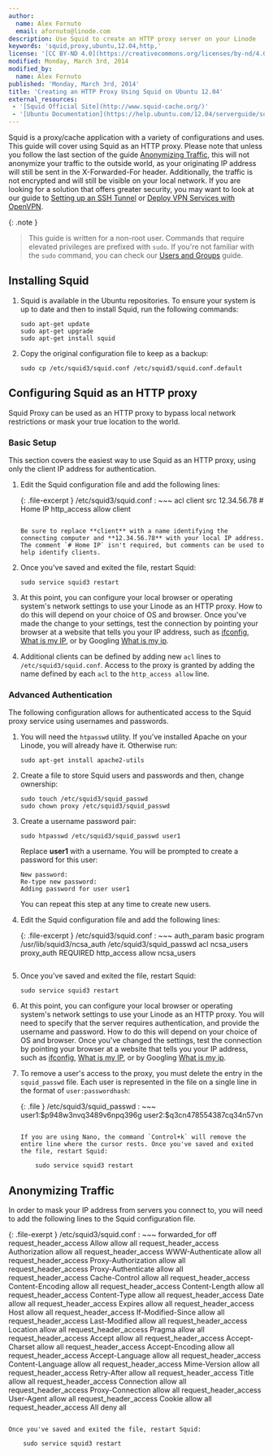 ```yaml
---
author:
  name: Alex Fornuto
  email: afornuto@linode.com
description: Use Squid to create an HTTP proxy server on your Linode
keywords: 'squid,proxy,ubuntu,12.04,http,'
license: '[CC BY-ND 4.0](https://creativecommons.org/licenses/by-nd/4.0)'
modified: Monday, March 3rd, 2014
modified_by:
  name: Alex Fornuto
published: 'Monday, March 3rd, 2014'
title: 'Creating an HTTP Proxy Using Squid on Ubuntu 12.04'
external_resources:
 - '[Squid Official Site](http://www.squid-cache.org/)'
 - '[Ubuntu Documentation](https://help.ubuntu.com/12.04/serverguide/squid.html)'
---
```


Squid is a proxy/cache application with a variety of configurations and uses. This guide will cover using Squid as an HTTP proxy. Please note that unless you follow the last section of the guide [Anonymizing Traffic](#anonymizing-traffic), this will not anonymize your traffic to the outside world, as your originating IP address will still be sent in the X-Forwarded-For header. Additionally, the traffic is not encrypted and will still be visible on your local network. If you are looking for a solution that offers greater security, you may want to look at our guide to [Setting up an SSH Tunnel](/docs/networking/ssh/setting-up-an-ssh-tunnel-with-your-linode-for-safe-browsing) or [Deploy VPN Services with OpenVPN](/docs/networking/vpn/secure-communications-with-openvpn-on-ubuntu-12-04-precise-and-debian-7).

 {: .note }
>
> This guide is written for a non-root user. Commands that require elevated privileges are prefixed with `sudo`. If you're not familiar with the `sudo` command, you can check our [Users and Groups](/docs/tools-reference/linux-users-and-groups) guide.

## Installing Squid

1.  Squid is available in the Ubuntu repositories. To ensure your system is up to date and then to install Squid, run the following commands:

        sudo apt-get update
        sudo apt-get upgrade
        sudo apt-get install squid

2.  Copy the original configuration file to keep as a backup:

        sudo cp /etc/squid3/squid.conf /etc/squid3/squid.conf.default

## Configuring Squid as an HTTP proxy

Squid Proxy can be used as an HTTP proxy to bypass local network restrictions or mask your true location to the world.

### Basic Setup

This section covers the easiest way to use Squid as an HTTP proxy, using only the client IP address for authentication.

1.  Edit the Squid configuration file and add the following lines:

	{: .file-excerpt }
	/etc/squid3/squid.conf
	: ~~~
		acl client src 12.34.56.78 # Home IP 
		http_access allow client
	~~~
	
	Be sure to replace **client** with a name identifying the connecting computer and **12.34.56.78** with your local IP address. The comment `# Home IP` isn't required, but comments can be used to help identify clients.

2.  Once you've saved and exited the file, restart Squid:

        sudo service squid3 restart

3.  At this point, you can configure your local browser or operating system's network settings to use your Linode as an HTTP proxy. How to do this will depend on your choice of OS and browser. Once you've made the change to your settings, test the connection by pointing your browser at a website that tells you your IP address, such as [ifconfig](http://ifconfig.me), [What is my IP](http://www.whatismyip.com/), or by Googling [What is my ip](https://www.google.com/search?q=what+is+my+ip).
4.  Additional clients can be defined by adding new `acl` lines to `/etc/squid3/squid.conf`. Access to the proxy is granted by adding the name defined by each `acl` to the `http_access allow` line.

### Advanced Authentication

The following configuration allows for authenticated access to the Squid proxy service using usernames and passwords.

1.  You will need the `htpasswd` utility. If you've installed Apache on your Linode, you will already have it. Otherwise run:

        sudo apt-get install apache2-utils

2.  Create a file to store Squid users and passwords and then, change ownership:

        sudo touch /etc/squid3/squid_passwd
        sudo chown proxy /etc/squid3/squid_passwd

3.  Create a username password pair:

        sudo htpasswd /etc/squid3/squid_passwd user1

	Replace **user1** with a username. You will be prompted to create a password for this user:

		New password:
    	Re-type new password:
    	Adding password for user user1

	You can repeat this step at any time to create new users.

4.  Edit the Squid configuration file and add the following lines:

	{: .file-excerpt }
	/etc/squid3/squid.conf
	: ~~~
		auth_param basic program /usr/lib/squid3/ncsa_auth /etc/squid3/squid_passwd
		acl ncsa_users proxy_auth REQUIRED
		http_access allow ncsa_users
	~~~

5.  Once you've saved and exited the file, restart Squid:

        sudo service squid3 restart

6.  At this point, you can configure your local browser or operating system's network settings to use your Linode as an HTTP proxy. You will need to specify that the server requires authentication, and provide the username and password. How to do this will depend on your choice of OS and browser. Once you've changed the settings, test the connection by pointing your browser at a website that tells you your IP address, such as [ifconfig](http://ifconfig.me), [What is my IP](http://www.whatismyip.com/), or by Googling [What is my ip](https://www.google.com/search?q=what+is+my+ip).
7.  To remove a user's access to the proxy, you must delete the entry in the `squid_passwd` file. Each user is represented in the file on a single line in the format of `user:passwordhash`:

	{: .file }
	/etc/squid3/squid_passwd
	: ~~~
		user1:\$p948w3nvq3489v6npq396g user2:\$q3cn478554387cq34n57vn
	~~~

	If you are using Nano, the command `Control+k` will remove the entire line where the cursor rests. Once you've saved and exited the file, restart Squid:

		sudo service squid3 restart

## Anonymizing Traffic

In order to mask your IP address from servers you connect to, you will need to add the following lines to the Squid configuration file.

{: .file-exerpt }
/etc/squid3/squid.conf
: ~~~
	forwarded_for off
	request_header_access Allow allow all
	request_header_access Authorization allow all
	request_header_access WWW-Authenticate allow all
	request_header_access Proxy-Authorization allow all
	request_header_access Proxy-Authenticate allow all
	request_header_access Cache-Control allow all
	request_header_access Content-Encoding allow all
	request_header_access Content-Length allow all
	request_header_access Content-Type allow all
	request_header_access Date allow all
	request_header_access Expires allow all
	request_header_access Host allow all
	request_header_access If-Modified-Since allow all
	request_header_access Last-Modified allow all
	request_header_access Location allow all
	request_header_access Pragma allow all
	request_header_access Accept allow all
	request_header_access Accept-Charset allow all
	request_header_access Accept-Encoding allow all
	request_header_access Accept-Language allow all
	request_header_access Content-Language allow all
	request_header_access Mime-Version allow all
	request_header_access Retry-After allow all
	request_header_access Title allow all
	request_header_access Connection allow all
	request_header_access Proxy-Connection allow all
	request_header_access User-Agent allow all
	request_header_access Cookie allow all
	request_header_access All deny all
~~~

Once you've saved and exited the file, restart Squid:

    sudo service squid3 restart
